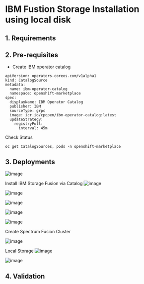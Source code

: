 # IBM Fustion Storage Installation using local disk


## 1. Requirements


## 2. Pre-requisites

* Create IBM operator catalog

```
apiVersion: operators.coreos.com/v1alpha1
kind: CatalogSource
metadata:
  name: ibm-operator-catalog
  namespace: openshift-marketplace
spec:
  displayName: IBM Operator Catalog
  publisher: IBM
  sourceType: grpc
  image: icr.io/cpopen/ibm-operator-catalog:latest
  updateStrategy:
    registryPoll:
      interval: 45m
```

Check Status 
```
oc get CatalogSources, pods -n openshift-marketplace
```

## 3. Deployments

![image](https://github.com/ekambaraml/sustainability/assets/26153008/9aedb595-9fc0-4ef6-8d1d-edbca765a685)


Install IBM Storage Fusion via Catalog
![image](https://github.com/ekambaraml/sustainability/assets/26153008/d1aec1e2-8716-4d10-afe6-74d2b49fd04b)


![image](https://github.com/ekambaraml/sustainability/assets/26153008/a6d8c3e4-c325-44d4-b4bd-bcf7e549eb7a)

![image](https://github.com/ekambaraml/sustainability/assets/26153008/4f88d7f9-06e3-4c2d-978b-fadb5d805a98)

![image](https://github.com/ekambaraml/sustainability/assets/26153008/a04159b9-37bb-4e82-ac24-03ad94dd2a2b)

![image](https://github.com/ekambaraml/sustainability/assets/26153008/a052f722-e1c3-4b10-8eb5-85348bae0f3d)

Create Spectrum Fusion Cluster

![image](https://github.com/ekambaraml/sustainability/assets/26153008/0b944d04-bd89-4989-a21b-962ffa54fef1)

Local Storage
![image](https://github.com/ekambaraml/sustainability/assets/26153008/cdb4dc38-6278-4f61-91fc-3d435571e0e9)

![image](https://github.com/ekambaraml/sustainability/assets/26153008/a2d71954-f461-40e9-a70a-e78b2ba4c15a)


## 4. Validation



